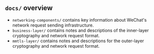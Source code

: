 ## `docs/` overview
* `networking-components/` contains key information about WeChat's network request sending infrastructure.
* `business-layer/` contains notes and descriptions of the inner-layer cryptography and network request format.
* `mmtls-layer/` contains notes and descriptions for the outer-layer cryptography and network request format.
